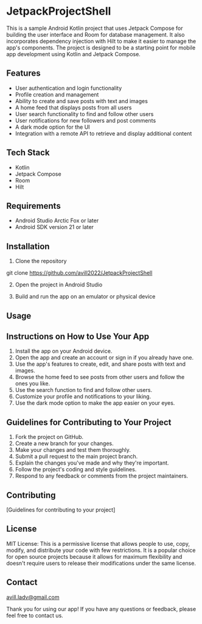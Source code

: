# JetpackProjectShell

This is a sample Android Kotlin project that uses Jetpack Compose for building the user interface and Room for database management. It also incorporates dependency injection with Hilt to make it easier to manage the app's components. The project is designed to be a starting point for mobile app development using Kotlin and Jetpack Compose.

## Features

- User authentication and login functionality
- Profile creation and management
- Ability to create and save posts with text and images
- A home feed that displays posts from all users
- User search functionality to find and follow other users
- User notifications for new followers and post comments
- A dark mode option for the UI
- Integration with a remote API to retrieve and display additional content

## Tech Stack

- Kotlin
- Jetpack Compose
- Room
- Hilt

## Requirements

- Android Studio Arctic Fox or later
- Android SDK version 21 or later

## Installation

1. Clone the repository

git clone https://github.com/avill2022/JetpackProjectShell

2. Open the project in Android Studio

3. Build and run the app on an emulator or physical device

## Usage

## Instructions on How to Use Your App

1. Install the app on your Android device.
2. Open the app and create an account or sign in if you already have one.
3. Use the app's features to create, edit, and share posts with text and images.
4. Browse the home feed to see posts from other users and follow the ones you like.
5. Use the search function to find and follow other users.
6. Customize your profile and notifications to your liking.
7. Use the dark mode option to make the app easier on your eyes.

## Guidelines for Contributing to Your Project

1. Fork the project on GitHub.
2. Create a new branch for your changes.
3. Make your changes and test them thoroughly.
4. Submit a pull request to the main project branch.
5. Explain the changes you've made and why they're important.
6. Follow the project's coding and style guidelines.
7. Respond to any feedback or comments from the project maintainers.

## Contributing

[Guidelines for contributing to your project]

## License

MIT License: This is a permissive license that allows people to use, copy, modify, and distribute your code with few restrictions. It is a popular choice for open source projects because it allows for maximum flexibility and doesn't require users to release their modifications under the same license.

## Contact

avill.ladv@gmail.com

Thank you for using our app! If you have any questions or feedback, please feel free to contact us. 

